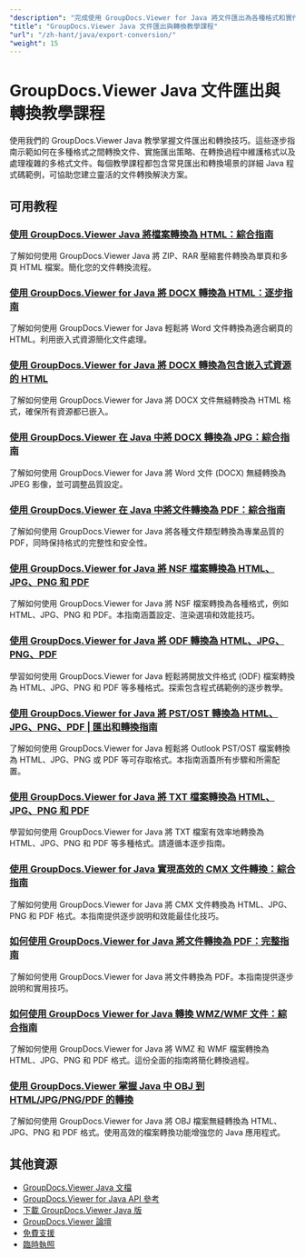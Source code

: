 ```yaml
---
"description": "完成使用 GroupDocs.Viewer for Java 將文件匯出為各種格式和實作文件轉換策略的教學課程。"
"title": "GroupDocs.Viewer Java 文件匯出與轉換教學課程"
"url": "/zh-hant/java/export-conversion/"
"weight": 15
---
```


# GroupDocs.Viewer Java 文件匯出與轉換教學課程

使用我們的 GroupDocs.Viewer Java 教學掌握文件匯出和轉換技巧。這些逐步指南示範如何在多種格式之間轉換文件、實施匯出策略、在轉換過程中維護格式以及處理複雜的多格式文件。每個教學課程都包含常見匯出和轉換場景的詳細 Java 程式碼範例，可協助您建立靈活的文件轉換解決方案。

## 可用教程

### [使用 GroupDocs.Viewer Java 將檔案轉換為 HTML：綜合指南](./groupdocs-viewer-java-convert-archives-html/)
了解如何使用 GroupDocs.Viewer Java 將 ZIP、RAR 壓縮套件轉換為單頁和多頁 HTML 檔案。簡化您的文件轉換流程。

### [使用 GroupDocs.Viewer for Java 將 DOCX 轉換為 HTML：逐步指南](./convert-docx-to-html-groupdocs-viewer-java/)
了解如何使用 GroupDocs.Viewer for Java 輕鬆將 Word 文件轉換為適合網頁的 HTML。利用嵌入式資源簡化文件處理。

### [使用 GroupDocs.Viewer for Java 將 DOCX 轉換為包含嵌入式資源的 HTML](./render-docx-html-embedded-resources-groupdocs-java/)
了解如何使用 GroupDocs.Viewer for Java 將 DOCX 文件無縫轉換為 HTML 格式，確保所有資源都已嵌入。

### [使用 GroupDocs.Viewer 在 Java 中將 DOCX 轉換為 JPG：綜合指南](./convert-docx-jpg-groupdocs-viewer-java/)
了解如何使用 GroupDocs.Viewer for Java 將 Word 文件 (DOCX) 無縫轉換為 JPEG 影像，並可調整品質設定。

### [使用 GroupDocs.Viewer 在 Java 中將文件轉換為 PDF：綜合指南](./convert-documents-pdf-java-groupdocs-viewer/)
了解如何使用 GroupDocs.Viewer for Java 將各種文件類型轉換為專業品質的 PDF，同時保持格式的完整性和安全性。

### [使用 GroupDocs.Viewer for Java 將 NSF 檔案轉換為 HTML、JPG、PNG 和 PDF](./convert-nsf-files-groupdocs-viewer-java/)
了解如何使用 GroupDocs.Viewer for Java 將 NSF 檔案轉換為各種格式，例如 HTML、JPG、PNG 和 PDF。本指南涵蓋設定、渲染選項和效能技巧。

### [使用 GroupDocs.Viewer for Java 將 ODF 轉換為 HTML、JPG、PNG、PDF](./convert-odf-documents-groupdocs-viewer-java/)
學習如何使用 GroupDocs.Viewer for Java 輕鬆將開放文件格式 (ODF) 檔案轉換為 HTML、JPG、PNG 和 PDF 等多種格式。探索包含程式碼範例的逐步教學。

### [使用 GroupDocs.Viewer for Java 將 PST/OST 轉換為 HTML、JPG、PNG、PDF | 匯出和轉換指南](./convert-pst-ost-groupdocs-viewer-java/)
了解如何使用 GroupDocs.Viewer for Java 輕鬆將 Outlook PST/OST 檔案轉換為 HTML、JPG、PNG 或 PDF 等可存取格式。本指南涵蓋所有步驟和所需配置。

### [使用 GroupDocs.Viewer for Java 將 TXT 檔案轉換為 HTML、JPG、PNG 和 PDF](./groupdocs-viewer-java-txt-conversion-guide/)
學習如何使用 GroupDocs.Viewer for Java 將 TXT 檔案有效率地轉換為 HTML、JPG、PNG 和 PDF 等多種格式。請遵循本逐步指南。

### [使用 GroupDocs.Viewer for Java 實現高效的 CMX 文件轉換：綜合指南](./mastering-cmx-document-conversion-groupdocs-viewer-java/)
了解如何使用 GroupDocs.Viewer for Java 將 CMX 文件轉換為 HTML、JPG、PNG 和 PDF 格式。本指南提供逐步說明和效能最佳化技巧。

### [如何使用 GroupDocs.Viewer for Java 將文件轉換為 PDF：完整指南](./convert-documents-pdf-groupdocs-viewer-java/)
了解如何使用 GroupDocs.Viewer for Java 將文件轉換為 PDF。本指南提供逐步說明和實用技巧。

### [如何使用 GroupDocs Viewer for Java 轉換 WMZ/WMF 文件：綜合指南](./convert-wmz-wmf-groupdocs-viewer-java/)
了解如何使用 GroupDocs.Viewer for Java 將 WMZ 和 WMF 檔案轉換為 HTML、JPG、PNG 和 PDF 格式。這份全面的指南將簡化轉換過程。

### [使用 GroupDocs.Viewer 掌握 Java 中 OBJ 到 HTML/JPG/PNG/PDF 的轉換](./master-obj-conversion-java-html-jpg-png-pdf/)
了解如何使用 GroupDocs.Viewer for Java 將 OBJ 檔案無縫轉換為 HTML、JPG、PNG 和 PDF 格式。使用高效的檔案轉換功能增強您的 Java 應用程式。

## 其他資源

- [GroupDocs.Viewer Java 文檔](https://docs.groupdocs.com/viewer/java/)
- [GroupDocs.Viewer for Java API 參考](https://reference.groupdocs.com/viewer/java/)
- [下載 GroupDocs.Viewer Java 版](https://releases.groupdocs.com/viewer/java/)
- [GroupDocs.Viewer 論壇](https://forum.groupdocs.com/c/viewer/9)
- [免費支援](https://forum.groupdocs.com/)
- [臨時執照](https://purchase.groupdocs.com/temporary-license/)